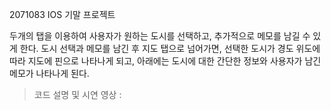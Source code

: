 2071083 IOS 기말 프로젝트

두개의 탭을 이용하여 사용자가 원하는 도시를 선택하고, 추가적으로 메모를 남길 수 있게 한다.
도시 선택과 메모를 남긴 후 지도 탭으로 넘어가면, 선택한 도시가 경도 위도에 따라 지도에 핀으로 나타나게 되고,
아래에는 도시에 대한 간단한 정보와 사용자가 남긴 메모가 나타나게 된다.


> 코드 설명 및 시연 영상 :
